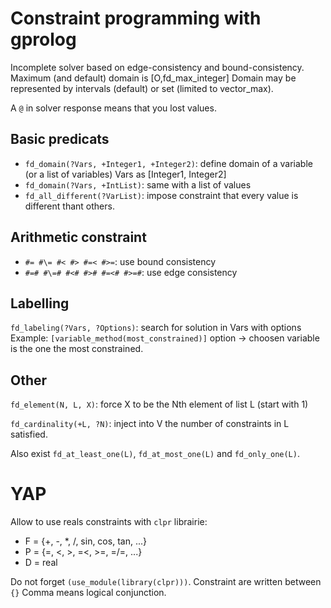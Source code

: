# Constraint programming with gprolog

Incomplete solver based on edge-consistency and bound-consistency. 
Maximum (and default) domain is [O,fd_max_integer] 
Domain may be represented by intervals (default) or set 
(limited to vector_max).

A `@` in solver response means that you lost values.

## Basic predicats

* `fd_domain(?Vars, +Integer1, +Integer2)`: define domain of a variable (or 
a list of variables) Vars as [Integer1, Integer2]
* `fd_domain(?Vars, +IntList)`: same with a list of values
* `fd_all_different(?VarList)`: impose constraint that every value is 
different thant others.

## Arithmetic constraint

* `#= #\= #< #> #=< #>=`: use bound consistency
* `#=# #\=# #<# #># #=<# #>=#`: use edge consistency

## Labelling

`fd_labeling(?Vars, ?Options)`: search for solution in Vars with options
Example: `[variable_method(most_constrained)]` option -> choosen variable is 
the one the most constrained.

## Other

`fd_element(N, L, X)`: force X to be the Nth element of list L (start with 1)

`fd_cardinality(+L, ?N)`: inject into V the number of constraints in L 
satisfied.

Also exist `fd_at_least_one(L)`, `fd_at_most_one(L)` and `fd_only_one(L)`.

# YAP

Allow to use reals constraints with `clpr` librairie:
* F = {+, -, *, /, sin, cos, tan, ...}
* P = {=, <, >, =<, >=, =/=, ...}
* D = real

Do not forget `(use_module(library(clpr)))`.
Constraint are written between `{}`
Comma means logical conjunction.
